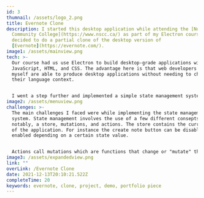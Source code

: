 ```yaml
---
id: 3
thumnail: /assets/logo_2.png
title: Evernote Clone
description: I started this desktop application while attending the [Nova Scotia
  Community College](https://www.nscc.ca/) as part of my Electron course. I
  decided to do a partial clone of the desktop version of
  [Evernote](https://evernote.com/).
image1: /assets/mainview.png
tech: >-
  Our course had us use Electron to build desktop-grade applications with
  JavaScript, HTML, and CSS. The advantage here is that web developers like
  myself are able to produce desktop applications without needing to change
  their language context. 


  I went a step further and implemented a simple state management system from scratch so that various actions could have "side effects" like disabling the create note button when a notebook is not selected. Frameworks like React enable this kind of functionality but I wanted to learn what was going on under the hood.
image2: /assets/menuview.png
challenges: >-
  The main challenges I faced were while implementing the state management
  system. State management involves the use of a few different consepts most
  notably, a store, mutations, and actions. The store contains the current state
  of the application. For instance the create note button can be disabled or
  enabled depending on a certain state value. 


  Actions call mutations which are functions that change or "mutate" the store. Therefore, actions simply call mutations and should not do any mutating themselves. The store's contents represent the current state of the application. It's an advanced consept that I still don't completly understand on a technicle level but I managed to implement a simple solution.
image3: /assets/expandedview.png
link: ""
overLink: /Evernote Clone
date: 2021-12-13T20:10:21.522Z
completeTime: 20
keywords: evernote, clone, project, demo, portfolio piece
---
```

